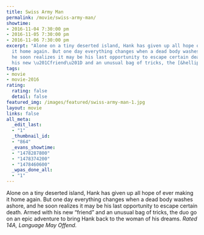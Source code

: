 ```yaml
---
title: Swiss Army Man
permalink: /movie/swiss-army-man/
showtime:
- 2016-11-04 7:30:00 pm
- 2016-11-05 7:30:00 pm
- 2016-11-06 7:30:00 pm
excerpt: "Alone on a tiny deserted island, Hank has given up all hope of ever making
  it home again. But one day everything changes when a dead body washes ashore, and
  he soon realizes it may be his last opportunity to escape certain death. Armed with
  his new \u201Cfriend\u201D and an unusual bag of tricks, the [&hellip;]"
tags:
- movie
- movie-2016
rating:
  rating: false
  detail: false
featured_img: /images/featured/swiss-army-man-1.jpg
layout: movie
links: false
all_meta:
  _edit_last:
  - "1"
  _thumbnail_id:
  - "864"
  _evans_showtime:
  - "1478287800"
  - "1478374200"
  - "1478460600"
  _wpas_done_all:
  - "1"
---
```


Alone on a tiny deserted island, Hank has given up all hope of ever making it home again. But one day everything changes when a dead body washes ashore, and he soon realizes it may be his last opportunity to escape certain death. Armed with his new “friend” and an unusual bag of tricks, the duo go on an epic adventure to bring Hank back to the woman of his dreams. *Rated 14A, Language May Offend.*